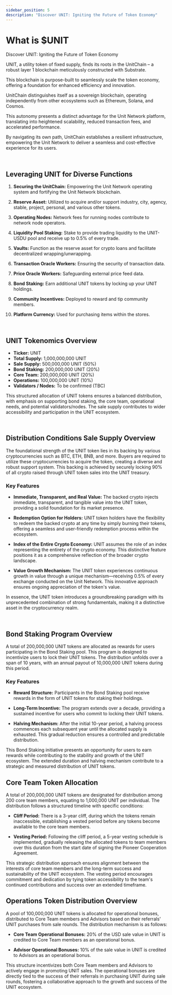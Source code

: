 ```yaml
---
sidebar_position: 5
description: "Discover UNIT: Igniting the Future of Token Economy"
---
```


# What is $UNIT

Discover UNIT: Igniting the Future of Token Economy

UNIT, a utility token of fixed supply, finds its roots in the UnitChain – a robust layer 1 blockchain meticulously constructed with Substrate.

This blockchain is purpose-built to seamlessly scale the token economy, offering a foundation for enhanced efficiency and innovation.

UnitChain distinguishes itself as a sovereign blockchain, operating independently from other ecosystems such as Ethereum, Solana, and Cosmos.

This autonomy presents a distinct advantage for the Unit Network platform, translating into heightened scalability, reduced transaction fees, and accelerated performance.

By navigating its own path, UnitChain establishes a resilient infrastructure, empowering the Unit Network to deliver a seamless and cost-effective experience for its users.

<br />

## Leveraging UNIT for Diverse Functions

1. **Securing the UnitChain:**
   Empowering the Unit Network operating system and fortifying the Unit Network blockchain.

2. **Reserve Asset:**
   Utilized to acquire and/or support industry, city, agency, stable, project, personal, and various other tokens.

3. **Operating Nodes:**
   Network fees for running nodes contribute to network node operators.

4. **Liquidity Pool Staking:**
   Stake to provide trading liquidity to the UNIT-USDU pool and receive up to 0.5% of every trade.

5. **Vaults:**
   Function as the reserve asset for crypto loans and facilitate decentralized wrapping/unwrapping.

6. **Transaction Oracle Workers:**
   Ensuring the security of transaction data.

7. **Price Oracle Workers:**
   Safeguarding external price feed data.

8. **Bond Staking:**
   Earn additional UNIT tokens by locking up your UNIT holdings.

9. **Community Incentives:**
   Deployed to reward and tip community members.

10. **Platform Currency:**
    Used for purchasing items within the stores.

<br />

## UNIT Tokenomics Overview

- **Ticker:** UNIT
- **Total Supply:** 1,000,000,000 UNIT
- **Sale Supply:** 500,000,000 UNIT (50%)
- **Bond Staking:** 200,000,000 UNIT (20%)
- **Core Team:** 200,000,000 UNIT (20%)
- **Operations:** 100,000,000 UNIT (10%)
- **Validators / Nodes:** To be confirmed (TBC)

This structured allocation of UNIT tokens ensures a balanced distribution, with emphasis on supporting bond staking, the core team, operational needs, and potential validators/nodes. The sale supply contributes to wider accessibility and participation in the UNIT ecosystem.

<br />

## Distribution Conditions Sale Supply Overview

The foundational strength of the UNIT token lies in its backing by various cryptocurrencies such as BTC, ETH, BNB, and more. Buyers are required to utilize these cryptocurrencies to acquire the token, creating a diverse and robust support system. This backing is achieved by securely locking 90% of all crypto raised through UNIT token sales into the UNIT treasury.

### Key Features

- **Immediate, Transparent, and Real Value:**
  The backed crypto injects immediate, transparent, and tangible value into the UNIT token, providing a solid foundation for its market presence.

- **Redemption Option for Holders:**
  UNIT token holders have the flexibility to redeem the backed crypto at any time by simply burning their tokens, offering a seamless and user-friendly redemption process within the ecosystem.

- **Index of the Entire Crypto Economy:**
  UNIT assumes the role of an index representing the entirety of the crypto economy. This distinctive feature positions it as a comprehensive reflection of the broader crypto landscape.

- **Value Growth Mechanism:**
  The UNIT token experiences continuous growth in value through a unique mechanism—receiving 0.5% of every exchange conducted on the Unit Network. This innovative approach ensures ongoing appreciation of the token's value.

In essence, the UNIT token introduces a groundbreaking paradigm with its unprecedented combination of strong fundamentals, making it a distinctive asset in the cryptocurrency realm.

<br />

## Bond Staking Program Overview

A total of 200,000,000 UNIT tokens are allocated as rewards for users participating in the Bond Staking pool. This program is designed to incentivize users to lock their UNIT tokens. The distribution unfolds over a span of 10 years, with an annual payout of 10,000,000 UNIT tokens during this period.

### Key Features

- **Reward Structure:**
  Participants in the Bond Staking pool receive rewards in the form of UNIT tokens for staking their holdings.

- **Long-Term Incentive:**
  The program extends over a decade, providing a sustained incentive for users who commit to locking their UNIT tokens.

- **Halving Mechanism:**
  After the initial 10-year period, a halving process commences each subsequent year until the allocated supply is exhausted. This gradual reduction ensures a controlled and predictable distribution.

This Bond Staking initiative presents an opportunity for users to earn rewards while contributing to the stability and growth of the UNIT ecosystem. The extended duration and halving mechanism contribute to a strategic and measured distribution of UNIT tokens.

## Core Team Token Allocation

A total of 200,000,000 UNIT tokens are designated for distribution among 200 core team members, equating to 1,000,000 UNIT per individual. The distribution follows a structured timeline with specific conditions:

- **Cliff Period:**
  There is a 3-year cliff, during which the tokens remain inaccessible, establishing a vested period before any tokens become available to the core team members.

- **Vesting Period:**
  Following the cliff period, a 5-year vesting schedule is implemented, gradually releasing the allocated tokens to team members over this duration from the start date of signing the Pioneer Cooperation Agreement.

This strategic distribution approach ensures alignment between the interests of core team members and the long-term success and sustainability of the UNIT ecosystem. The vesting period encourages commitment and dedication by tying token accessibility to the team's continued contributions and success over an extended timeframe.

## Operations Token Distribution Overview

A pool of 100,000,000 UNIT tokens is allocated for operational bonuses, distributed to Core Team members and Advisors based on their referrals' UNIT purchases from sale rounds. The distribution mechanism is as follows:

- **Core Team Operational Bonuses:**
  20% of the USD sale value in UNIT is credited to Core Team members as an operational bonus.

- **Advisor Operational Bonuses:**
  10% of the sale value in UNIT is credited to Advisors as an operational bonus.

This structure incentivizes both Core Team members and Advisors to actively engage in promoting UNIT sales. The operational bonuses are directly tied to the success of their referrals in purchasing UNIT during sale rounds, fostering a collaborative approach to the growth and success of the UNIT ecosystem.
